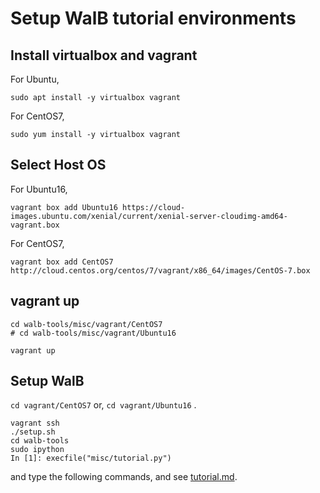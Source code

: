 # Setup WalB tutorial environments

## Install virtualbox and vagrant


For Ubuntu,
```
sudo apt install -y virtualbox vagrant
```

For CentOS7,
```
sudo yum install -y virtualbox vagrant
```

## Select Host OS

For Ubuntu16,
```
vagrant box add Ubuntu16 https://cloud-images.ubuntu.com/xenial/current/xenial-server-cloudimg-amd64-vagrant.box
```

For CentOS7,
```
vagrant box add CentOS7 http://cloud.centos.org/centos/7/vagrant/x86_64/images/CentOS-7.box
```

## vagrant up

```
cd walb-tools/misc/vagrant/CentOS7
# cd walb-tools/misc/vagrant/Ubuntu16

vagrant up
```

## Setup WalB


`cd vagrant/CentOS7` or, `cd vagrant/Ubuntu16` .
```
vagrant ssh
./setup.sh
cd walb-tools
sudo ipython
In [1]: execfile("misc/tutorial.py")
```

and type the following commands, and see [tutorial.md](../../../doc/tutorial.md).

